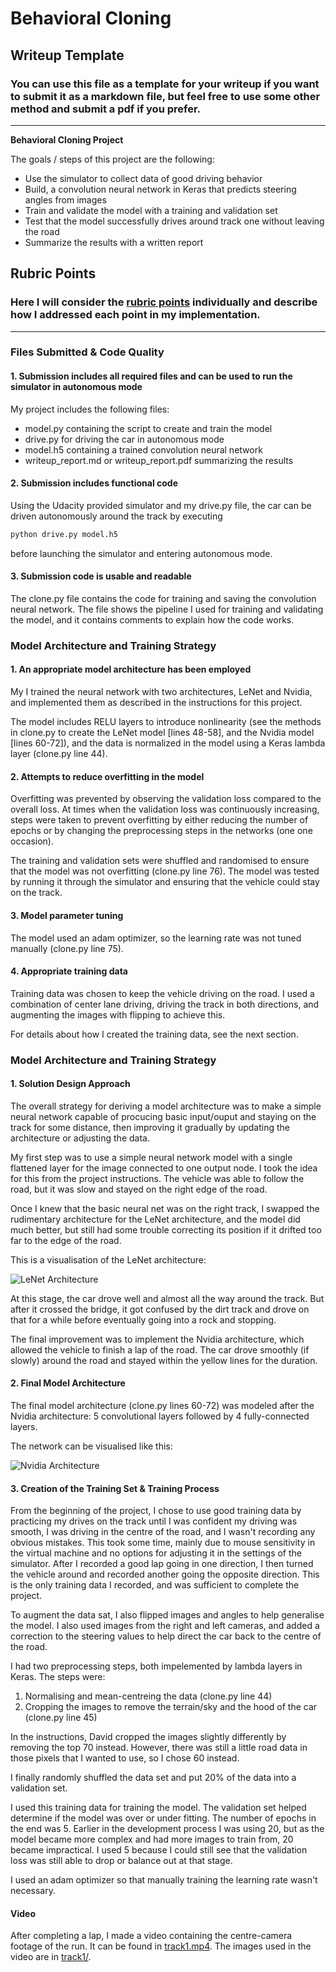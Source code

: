# **Behavioral Cloning** 

## Writeup Template

### You can use this file as a template for your writeup if you want to submit it as a markdown file, but feel free to use some other method and submit a pdf if you prefer.

---

**Behavioral Cloning Project**

The goals / steps of this project are the following:
* Use the simulator to collect data of good driving behavior
* Build, a convolution neural network in Keras that predicts steering angles from images
* Train and validate the model with a training and validation set
* Test that the model successfully drives around track one without leaving the road
* Summarize the results with a written report


[//]: # (Image References)

[arch1]: ./doc/lenet_arch.jpeg
[arch2]: ./doc/nvidia_arch.png

## Rubric Points
### Here I will consider the [rubric points](https://review.udacity.com/#!/rubrics/432/view) individually and describe how I addressed each point in my implementation.  

---
### Files Submitted & Code Quality

#### 1. Submission includes all required files and can be used to run the simulator in autonomous mode

My project includes the following files:
* model.py containing the script to create and train the model
* drive.py for driving the car in autonomous mode
* model.h5 containing a trained convolution neural network 
* writeup_report.md or writeup_report.pdf summarizing the results

#### 2. Submission includes functional code
Using the Udacity provided simulator and my drive.py file, the car can be driven autonomously around the track by executing 
```sh
python drive.py model.h5
```
before launching the simulator and entering autonomous mode.

#### 3. Submission code is usable and readable

The clone.py file contains the code for training and saving the convolution neural network. The file shows the pipeline I used for training and validating the model, and it contains comments to explain how the code works.

### Model Architecture and Training Strategy

#### 1. An appropriate model architecture has been employed

My I trained the neural network with two architectures, LeNet and Nvidia, and implemented them as described in the instructions for this project. 

The model includes RELU layers to introduce nonlinearity (see the methods in clone.py to create the LeNet model [lines 48-58], and the Nvidia model [lines 60-72]), and the data is normalized in the model using a Keras lambda layer (clone.py line 44). 

#### 2. Attempts to reduce overfitting in the model

Overfitting was prevented by observing the validation loss compared to the overall loss. At times  when the validation loss was continuously increasing, steps were taken to prevent overfitting by either reducing the number of epochs or by changing the preprocessing steps in the networks (one one occasion).

The training and validation sets were shuffled and randomised to ensure that the model was not overfitting (clone.py line 76). The model was tested by running it through the simulator and ensuring that the vehicle could stay on the track.

#### 3. Model parameter tuning

The model used an adam optimizer, so the learning rate was not tuned manually (clone.py line 75).

#### 4. Appropriate training data

Training data was chosen to keep the vehicle driving on the road. I used a combination of center lane driving, driving the track in both directions, and augmenting the images with flipping to achieve this. 

For details about how I created the training data, see the next section. 

### Model Architecture and Training Strategy

#### 1. Solution Design Approach

The overall strategy for deriving a model architecture was to make a simple neural network capable of procucing basic input/ouput and staying on the track for some distance, then improving it gradually by updating the architecture or adjusting the data.

My first step was to use a simple neural network model with a single flattened layer for the image connected to one output node. I took the idea for this from the project instructions. The vehicle was able to follow the road, but it was slow and stayed on the right edge of the road.

Once I knew that the basic neural net was on the right track, I swapped the rudimentary architecture for the LeNet architecture, and the model did much better, but still had some trouble correcting its position if it drifted too far to the edge of the road.

This is a visualisation of the LeNet architecture:

![LeNet Architecture][arch1]
    
At this stage, the car drove well and almost all the way around the track. But after it crossed the bridge, it got confused by the dirt track and drove on that for a while before eventually going into a rock and stopping.

The final improvement was to implement the Nvidia architecture, which allowed the vehicle to finish a lap of the road. The car drove smoothly (if slowly) around the road and stayed within the yellow lines for the duration.

#### 2. Final Model Architecture

The final model architecture (clone.py lines 60-72) was modeled after the Nvidia architecture: 5 convolutional layers followed by 4 fully-connected layers.

The network can be visualised like this:

![Nvidia Architecture][arch2]

#### 3. Creation of the Training Set & Training Process

From the beginning of the project, I chose to use good training data by practicing my drives on the track until I was confident my driving was smooth, I was driving in the centre of the road, and I wasn't recording any obvious mistakes. This took some time, mainly due to mouse sensitivity in the virtual machine and no options for adjusting it in the settings of the simulator. After I recorded a good lap going in one direction, I then turned the vehicle around and recorded another going the opposite direction. This is the only training data I recorded, and was sufficient to complete the project.

To augment the data sat, I also flipped images and angles to help generalise the model. I also used images from the right and left cameras, and added a correction to the steering values to help direct the car back to the centre of the road.

I had two preprocessing steps, both impelemented by lambda layers in Keras. The steps were:
1. Normalising and mean-centreing the data (clone.py line 44)
2. Cropping the images to remove the terrain/sky and the hood of the car (clone.py line 45)

In the instructions, David cropped the images slightly differently by removing the top 70 instead. However, there was still a little road data in those pixels that I wanted to use, so I chose 60 instead.

I finally randomly shuffled the data set and put 20% of the data into a validation set. 

I used this training data for training the model. The validation set helped determine if the model was over or under fitting. The number of epochs in the end was 5. Earlier in the development process I was using 20, but as the model became more complex and had more images to train from, 20 became impractical. I used 5 because I could still see that the validation loss was still able to drop or balance out at that stage.

I used an adam optimizer so that manually training the learning rate wasn't necessary.

#### Video

After completing a lap, I made a video containing the centre-camera footage of the run. It can be found in [track1.mp4](./track1.mp4). The images used in the video are in [track1/](./track1/).
